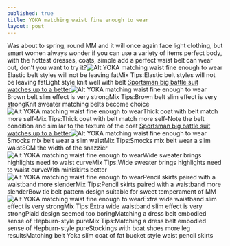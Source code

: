 ```yaml
---
published: true
title: YOKA matching waist fine enough to wear
layout: post
---
```

Was about to spring, round MM and it will once again face light clothing, but smart women always wonder if you can use a variety of items perfect body, with the hottest dresses, coats, simple add a perfect waist belt can wear out, don\'t you want to try it?![Alt YOKA matching waist fine enough to wear](https://c2.staticflickr.com/2/1591/25968836220_d92583eb4e_z.jpg)Elastic belt styles will not be leaving fatMix Tips:Elastic belt styles will not be leaving fatLight style knit well with belt [Sportsman big battle suit watches up to a better](http://otterbox.jimdo.com/2016/01/21/sportsman-big-battle-suit-watches-up-to-a-better-body/)![Alt YOKA matching waist fine enough to wear](https://c2.staticflickr.com/2/1596/25636949504_022ce15d14_z.jpg)Brown belt slim effect is very strongMix Tips:Brown belt slim effect is very strongKnit sweater matching belts become choice![Alt YOKA matching waist fine enough to wear](https://c2.staticflickr.com/2/1604/26149274212_38364cf67a_z.jpg)Thick coat with belt match more self-Mix Tips:Thick coat with belt match more self-Note the belt condition and similar to the texture of the coat [Sportsman big battle suit watches up to a better](http://otterbox.jimdo.com/2016/01/21/sportsman-big-battle-suit-watches-up-to-a-better-body/)![Alt YOKA matching waist fine enough to wear](https://c2.staticflickr.com/2/1613/26241734175_7c524334b9_z.jpg)Smocks mix belt wear a slim waistMix Tips:Smocks mix belt wear a slim waist8CM the width of the snazzier![Alt YOKA matching waist fine enough to wear](https://c2.staticflickr.com/2/1713/25968856430_b751240710_z.jpg)Wide sweater brings highlights need to waist curveMix Tips:Wide sweater brings highlights need to waist curveWith miniskirts better![Alt YOKA matching waist fine enough to wear](https://c2.staticflickr.com/2/1700/25968862610_6f6391d3e8_z.jpg)Pencil skirts paired with a waistband more slenderMix Tips:Pencil skirts paired with a waistband more slenderBow tie belt pattern design suitable for sweet temperament of MM![Alt YOKA matching waist fine enough to wear](https://c2.staticflickr.com/2/1442/25968867250_91e364c04b_z.jpg)Extra wide waistband slim effect is very strongMix Tips:Extra wide waistband slim effect is very strongPlaid design seemed too boringMatching a dress belt embodied sense of Hepburn-style pureMix Tips:Matching a dress belt embodied sense of Hepburn-style pureStockings with boat shoes more leg resultsMatching belt Yoka slim coat of fat bucket style waist pencil skirts